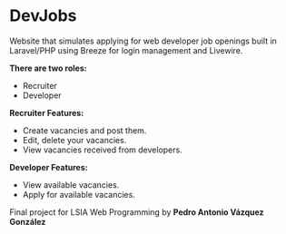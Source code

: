 # DevJobs
Website that simulates applying for web developer job openings built in Laravel/PHP using Breeze for login management and Livewire.

**There are two roles:**
- Recruiter
- Developer

**Recruiter Features:**
- Create vacancies and post them.
- Edit, delete your vacancies.
- View vacancies received from developers.

**Developer Features:**
- View available vacancies.
- Apply for available vacancies.

Final project for LSIA Web Programming by **Pedro Antonio Vázquez González**

